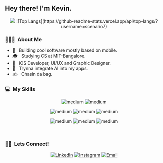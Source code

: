 
<h2> Hey there! I'm Kevin.</h2>

<p align="center">
<img src="https://thumbs.gfycat.com/ComplicatedAdmiredAllosaurus-max-1mb.gif">
![Top Langs](https://github-readme-stats.vercel.app/api/top-langs/?username=scenario7)
</p>

<h3> 👨🏻‍💻 &nbsp;About Me </h3>

- 🤔 &nbsp; Building cool software mostly based on mobile.
- 🎓 &nbsp; Studying CS at MIT-Bangalore.
- 💼 &nbsp; iOS Developer, UI/UX and Graphic Designer.
- 🌱 &nbsp; Trynna integrate AI into my apps.
- ✍️ &nbsp; Chasin da bag.

<h3>💻 &nbsp;My Skills</h3>
<p align="center">
<img alt="medium" src="https://img.shields.io/badge/Swift-FA7343?style=for-the-badge&logo=swift&logoColor=white" />
<img alt="medium" src="https://img.shields.io/badge/Flutter-02569B?style=for-the-badge&logo=flutter&logoColor=white" />
</p>
<p align="center">
<img alt="medium" src="https://img.shields.io/badge/html5-%23E34F26.svg?style=for-the-badge&logo=html5&logoColor=white"/>
<img alt="medium" src="https://img.shields.io/badge/css3-%231572B6.svg?style=for-the-badge&logo=css3&logoColor=white" />
<img alt="medium" src="https://img.shields.io/badge/javascript-%23323330.svg?style=for-the-badge&logo=javascript&logoColor=%23F7DF1E"/>
</p>
<p align="center">
<img alt="medium" src="https://img.shields.io/badge/Adobe-After%20Effects-CF96FD?style=for-the-badge&logo=Adobe-After-Effects&labelColor=393665&logoWidth=15"/>
<img alt="medium" src="https://img.shields.io/badge/Adobe%20Photoshop-31A8FF?style=for-the-badge&logo=Adobe%20Photoshop&logoColor=black"/>
<img alt="medium" src="https://img.shields.io/badge/figma-%23F24E1E.svg?style=for-the-badge&logo=figma&logoColor=white"/>

</p>

<br/>

<h3> 🤝🏻 &nbsp;Lets Connect! </h3>

<p align="center">
<a href="https://www.linkedin.com/in/kevin-thomas-3a99131ba/"><img alt="LinkedIn" src="https://img.shields.io/badge/LinkedIn-0077B5?style=for-the-badge&logo=linkedin&logoColor=white"></a>
<a href="https://www.instagram.com/kevvin.thomas/"><img alt="Instagram" src="https://img.shields.io/badge/Instagram-E4405F?style=for-the-badge&logo=instagram&logoColor=white"></a>
<a href="mailto:kevvin.thomas@gmail.com"><img alt="Email" src="https://img.shields.io/badge/Gmail-D14836?style=for-the-badge&logo=gmail&logoColor=white"></a>
</p>
